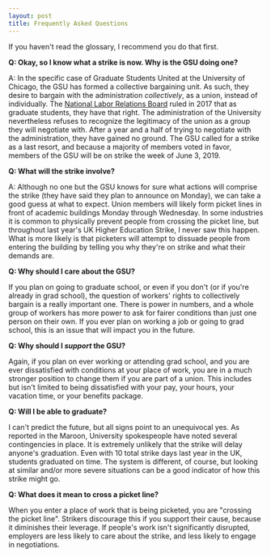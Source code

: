 ```yaml
---
layout: post
title: Frequently Asked Questions 
---
```


If you haven't read the glossary, I recommend you do that first. 

**Q: Okay, so I know what a strike is now. Why is the GSU doing one?**

A: In the specific case of Graduate Students United at the University of Chicago, the GSU has formed a collective bargaining unit. As such, they desire to bargain with the administration *collectively*, as a union, instead of individually. The [National Labor Relations Board](https://www.nlrb.gov/) ruled in 2017 that as graduate students, they have that right. The administration of the University nevertheless refuses to recognize the legitimacy of the union as a group they will negotiate with. After a year and a half of trying to negotiate with the administration, they have gained no ground. The GSU called for a strike as a last resort, and because a majority of members voted in favor, members of the GSU will be on strike the week of June 3, 2019. 

**Q: What will the strike involve?**

A: Although no one but the GSU knows for sure what actions will comprise the strike (they have said they plan to announce on Monday), we can take a good guess at what to expect. Union members will likely form picket lines in front of academic buildings Monday through Wednesday. In some industries it is common to physically prevent people from crossing the picket line, but throughout last year's UK Higher Education Strike, I never saw this happen. What is more likely is that picketers will attempt to dissuade people from entering the building by telling you why they're on strike and what their demands are. 

**Q: Why should I care about the GSU?**

If you plan on going to graduate school, or even if you don't (or if you're already in grad school), the question of workers' rights to collectively bargain is a really important one. There is power in numbers, and a whole group of workers has more power to ask for fairer conditions than just one person on their own. If you ever plan on working a job or going to grad school, this is an issue that will impact you in the future. 

**Q: Why should I *support* the GSU?**

Again, if you plan on ever working or attending grad school, and you are ever dissatisfied with conditions at your place of work, you are in a much stronger position to change them if you are part of a union. This includes but isn't limited to being dissatisfied with your pay, your hours, your vacation time, or your benefits package.  

**Q: Will I be able to graduate?** 

I can't predict the future, but all signs point to an unequivocal yes. As reported in the Maroon, University spokespeople have noted several contingencies in place. It is extremely unlikely that the strike will delay anyone's graduation. Even with 10 total strike days last year in the UK, students graduated on time. The system is different, of course, but looking at similar and/or more severe situations can be a good indicator of how this strike might go. 

**Q: What does it mean to cross a picket line?** 

When you enter a place of work that is being picketed, you are "crossing the picket line". Strikers discourage this if you support their cause, because it diminishes their leverage. If people's work isn't significantly disrupted, employers are less likely to care about the strike, and less likely to engage in negotiations. 